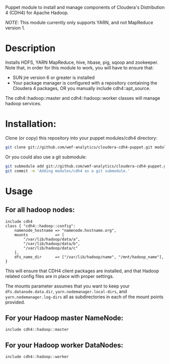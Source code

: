 Puppet module to install and manage components of Cloudera's Distribution 4 (CDH4) for Apache Hadoop.

_NOTE_: This module currently only supports YARN, and not MapReduce version 1.


# Description
Installs HDFS, YARN MapReduce, hive, hbase, pig, sqoop and zookeeper.
Note that, in order for this module to work, you will have to ensure that:
* SUN jre version 6 or greater is installed
* Your package manager is configured with a repository containing the
  Cloudera 4 packages, OR you manually include cdh4::apt_source.

The cdh4::hadoop::master and cdh4::hadoop::worker classes will
manage hadoop services.


# Installation:
Clone (or copy) this repository into your puppet modules/cdh4 directory:
```bash
git clone git://github.com/wmf-analytics/cloudera-cdh4-puppet.git modules/cdh4
```

Or you could also use a git submodule:
```bash
git submodule add git://github.com/wmf-analytics/cloudera-cdh4-puppet.git modules/cdh4
git commit -m 'Adding modules/cdh4 as a git submodule.'
```


# Usage

## For all hadoop nodes:
```puppet
include cdh4
class { "cdh4::hadoop::config":
	namenode_hostname => "namenode.hostname.org",
	mounts            => [
	    "/var/lib/hadoop/data/a",
	    "/var/lib/hadoop/data/b",
	    "/var/lib/hadoop/data/c"
	],
	dfs_name_dir      => ["/var/lib/hadoop/name", "/mnt/hadoop_name"],
}
```
This will ensure that CDH4 client packages are installed, and that
Hadoop related config files are in place with proper settings.

The mounts parameter assumes that you want to keep your ```dfs.datanode.data.dir```, ```yarn.nodemanager.local-dirs```, and ```yarn.nodemanager.log-dirs``` all as subdirectories in each of the mount points provided.


## For your Hadoop master NameNode:
```puppet
include cdh4::hadoop::master
```

## For your Hadoop worker DataNodes:
```puppet
include cdh4::hadoop::worker
```

